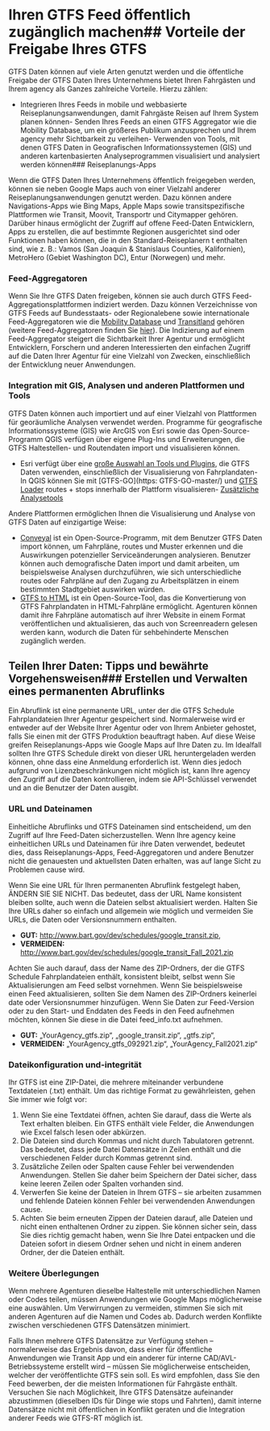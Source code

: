 # Ihren GTFS Feed öffentlich zugänglich machen## Vorteile der Freigabe Ihres GTFS 
 
 GTFS Daten können auf viele Arten genutzt werden und die öffentliche Freigabe der GTFS Daten Ihres Unternehmens bietet Ihren Fahrgästen und Ihrem agency als Ganzes zahlreiche Vorteile. Hierzu zählen: 
 
 - Integrieren Ihres Feeds in mobile und webbasierte Reiseplanungsanwendungen, damit Fahrgäste Reisen auf Ihrem System planen können- Senden Ihres Feeds an einen GTFS Aggregator wie die Mobility Database, um ein größeres Publikum anzusprechen und Ihrem agency mehr Sichtbarkeit zu verleihen- Verwenden von Tools, mit denen GTFS Daten in Geografischen Informationssystemen (GIS) und anderen kartenbasierten Analyseprogrammen visualisiert und analysiert werden können### Reiseplanungs-Apps 
 
 Wenn die GTFS Daten Ihres Unternehmens öffentlich freigegeben werden, können sie neben Google Maps auch von einer Vielzahl anderer Reiseplanungsanwendungen genutzt werden. Dazu können andere Navigations-Apps wie Bing Maps, Apple Maps sowie transitspezifische Plattformen wie Transit, Moovit, Transportr und Citymapper gehören. Darüber hinaus ermöglicht der Zugriff auf offene Feed-Daten Entwicklern, Apps zu erstellen, die auf bestimmte Regionen ausgerichtet sind oder Funktionen haben können, die in den Standard-Reiseplanern t enthalten sind, wie z. B.: Vamos (San Joaquin &amp; Stanislaus Counties, Kalifornien), MetroHero (Gebiet Washington DC), Entur (Norwegen) und mehr. 
 
### Feed-Aggregatoren 
 
 Wenn Sie Ihre GTFS Daten freigeben, können sie auch durch GTFS Feed-Aggregationsplattformen indiziert werden. Dazu können Verzeichnisse von GTFS Feeds auf Bundesstaats- oder Regionalebene sowie internationale Feed-Aggregatoren wie die [Mobility Database](https://database.mobilitydata.org/) und [Transitland](https://www.transit.land/) gehören (weitere Feed-Aggregatoren finden Sie [hier](../../resources/data)). Die Indizierung auf einem Feed-Aggregator steigert die Sichtbarkeit Ihrer Agentur und ermöglicht Entwicklern, Forschern und anderen Interessierten den einfachen Zugriff auf die Daten Ihrer Agentur für eine Vielzahl von Zwecken, einschließlich der Entwicklung neuer Anwendungen. 
 
### Integration mit GIS, Analysen und anderen Plattformen und Tools 
 
 GTFS Daten können auch importiert und auf einer Vielzahl von Plattformen für georäumliche Analysen verwendet werden. Programme für geografische Informationssysteme (GIS) wie ArcGIS von Esri sowie das Open-Source-Programm QGIS verfügen über eigene Plug-Ins und Erweiterungen, die GTFS Haltestellen- und Routendaten import und visualisieren können. 
 
 - Esri verfügt über eine [große Auswahl an Tools und Plugins](https:), die GTFS Daten verwenden, einschließlich der Visualisierung von Fahrplandaten- In QGIS können Sie mit [GTFS-GO](https: GTFS-GO-master/) und [GTFS Loader](https:) routes + stops innerhalb der Plattform visualisieren- [Zusätzliche Analysetools](../../resources/agency-tools) 
 
 Andere Plattformen ermöglichen Ihnen die Visualisierung und Analyse von GTFS Daten auf einzigartige Weise: 
 
 - [Conveyal](https: ) ist ein Open-Source-Programm, mit dem Benutzer GTFS Daten import können, um Fahrpläne, routes und Muster erkennen und die Auswirkungen potenzieller Serviceänderungen analysieren. Benutzer können auch demografische Daten import und damit arbeiten, um beispielsweise Analysen durchzuführen, wie sich unterschiedliche routes oder Fahrpläne auf den Zugang zu Arbeitsplätzen in einem bestimmten Stadtgebiet auswirken würden. 
 - [GTFS to HTML](https:) ist ein Open-Source-Tool, das die Konvertierung von GTFS Fahrplandaten in HTML-Fahrpläne ermöglicht. Agenturen können damit ihre Fahrpläne automatisch auf ihrer Website in einem Format veröffentlichen und aktualisieren, das auch von Screenreadern gelesen werden kann, wodurch die Daten für sehbehinderte Menschen zugänglich werden. 
 
## Teilen Ihrer Daten: Tipps und bewährte Vorgehensweisen### Erstellen und Verwalten eines permanenten Abruflinks 
 
 Ein Abruflink ist eine permanente URL, unter der die GTFS Schedule Fahrplandateien Ihrer Agentur gespeichert sind. Normalerweise wird er entweder auf der Website Ihrer Agentur oder von Ihrem Anbieter gehostet, falls Sie einen mit der GTFS Produktion beauftragt haben. Auf diese Weise greifen Reiseplanungs-Apps wie Google Maps auf Ihre Daten zu. Im Idealfall sollten Ihre GTFS Schedule direkt von dieser URL heruntergeladen werden können, ohne dass eine Anmeldung erforderlich ist. Wenn dies jedoch aufgrund von Lizenzbeschränkungen nicht möglich ist, kann Ihre agency den Zugriff auf die Daten kontrollieren, indem sie API-Schlüssel verwendet und an die Benutzer der Daten ausgibt. 
 
### URL und Dateinamen 
 
 Einheitliche Abruflinks und GTFS Dateinamen sind entscheidend, um den Zugriff auf Ihre Feed-Daten sicherzustellen. Wenn Ihre agency keine einheitlichen URLs und Dateinamen für ihre Daten verwendet, bedeutet dies, dass Reiseplanungs-Apps, Feed-Aggregatoren und andere Benutzer nicht die genauesten und aktuellsten Daten erhalten, was auf lange Sicht zu Problemen cause wird. 
 
 Wenn Sie eine URL für Ihren permanenten Abruflink festgelegt haben, ÄNDERN SIE SIE NICHT. Das bedeutet, dass der URL Name konsistent bleiben sollte, auch wenn die Dateien selbst aktualisiert werden. Halten Sie Ihre URLs daher so einfach und allgemein wie möglich und vermeiden Sie URLs, die Daten oder Versionsnummern enthalten. 
 
 - **GUT:** http://www.bart.gov/dev/schedules/google_transit.zip, 
 - **VERMEIDEN:** http://www.bart.gov/dev/schedules/google_transit_Fall_2021.zip 
 
 Achten Sie auch darauf, dass der Name des ZIP-Ordners, der die GTFS Schedule Fahrplandateien enthält, konsistent bleibt, selbst wenn Sie Aktualisierungen am Feed selbst vornehmen. Wenn Sie beispielsweise einen Feed aktualisieren, sollten Sie dem Namen des ZIP-Ordners keinerlei date oder Versionsnummer hinzufügen. Wenn Sie Daten zur Feed-Version oder zu den Start- und Enddaten des Feeds in den Feed aufnehmen möchten, können Sie diese in die Datei feed_info.txt aufnehmen. 
 
 - **GUT:** „YourAgency_gtfs.zip“, „google_transit.zip“, „gtfs.zip“, 
 - **VERMEIDEN:** „YourAgency_gtfs_092921.zip“, „YourAgency_Fall2021.zip“ 
 
 
### Dateikonfiguration und-integrität 
 
 Ihr GTFS ist eine ZIP-Datei, die mehrere miteinander verbundene Textdateien (.txt) enthält. Um das richtige Format zu gewährleisten, gehen Sie immer wie folgt vor: 
 
 1. Wenn Sie eine Textdatei öffnen, achten Sie darauf, dass die Werte als Text erhalten bleiben. Ein GTFS enthält viele Felder, die Anwendungen wie Excel falsch lesen oder abkürzen. 
 2. Die Dateien sind durch Kommas und nicht durch Tabulatoren getrennt. Das bedeutet, dass jede Datei Datensätze in Zeilen enthält und die verschiedenen Felder durch Kommas getrennt sind. 
 3. Zusätzliche Zeilen oder Spalten cause Fehler bei verwendenden Anwendungen. Stellen Sie daher beim Speichern der Datei sicher, dass keine leeren Zeilen oder Spalten vorhanden sind. 
 4. Verwerfen Sie keine der Dateien in Ihrem GTFS – sie arbeiten zusammen und fehlende Dateien können Fehler bei verwendenden Anwendungen cause. 
 5. Achten Sie beim erneuten Zippen der Dateien darauf, alle Dateien und nicht einen enthaltenen Ordner zu zippen. Sie können sicher sein, dass Sie dies richtig gemacht haben, wenn Sie Ihre Datei entpacken und die Dateien sofort in diesem Ordner sehen und nicht in einem anderen Ordner, der die Dateien enthält. 
 
 
### Weitere Überlegungen 
 
 Wenn mehrere Agenturen dieselbe Haltestelle mit unterschiedlichen Namen oder Codes teilen, müssen Anwendungen wie Google Maps möglicherweise eine auswählen. Um Verwirrungen zu vermeiden, stimmen Sie sich mit anderen Agenturen auf die Namen und Codes ab. Dadurch werden Konflikte zwischen verschiedenen GTFS Datensätzen minimiert. 
 
 Falls Ihnen mehrere GTFS Datensätze zur Verfügung stehen – normalerweise das Ergebnis davon, dass einer für öffentliche Anwendungen wie Transit App und ein anderer für interne CAD/AVL-Betriebssysteme erstellt wird – müssen Sie möglicherweise entscheiden, welcher der veröffentlichte GTFS sein soll. Es wird empfohlen, dass Sie den Feed bewerben, der die meisten Informationen für Fahrgäste enthält. Versuchen Sie nach Möglichkeit, Ihre GTFS Datensätze aufeinander abzustimmen (dieselben IDs für Dinge wie stops und Fahrten), damit interne Datensätze nicht mit öffentlichen in Konflikt geraten und die Integration anderer Feeds wie GTFS-RT möglich ist. 
 

